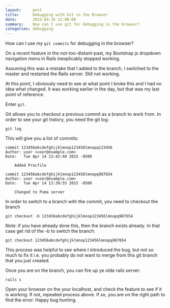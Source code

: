 ```yaml
---
layout:     post
title:      Debugging with Git in the Browser
date:       2015-04-16 12:00:00
summary:    How can I use git for debugging in the browser?
categories: debugging
---
```


How can I use my `git commits` for debugging in the browser?

On a recent feature in the not-too-distant-past, my Bootstrap js dropdown navigation menu in Rails
inexplicably stopped working.

Assuming this was a mistake that I added to the branch, I switched to the master and restarted
the Rails server. Still not working.

At this point, I obviously need to see at what point I broke this and I had no idea what changed.
It was working earlier in the day, but that was my last point of reference. 

Enter `git`.

Git allows you to checkout a previous commit as a branch to work from. In order to see your git history, you 
need the git log:

    git log

This will give you a list of commits:

    commit 123456abcdefghijklmnop123456lmnopq123456
    Author: user <user@example.com>
    Date:   Tue Apr 14 13:42:40 2015 -0500

        Added Procfile

    commit 123456abcdefghijklmnop123456lmnopq987654
    Author: user <user@example.com>
    Date:   Tue Apr 14 13:39:55 2015 -0500

        Changed to Puma server

In order to switch to a branch with the commit, you need to checkout the branch

    git checkout -b 123456abcdefghijklmnop123456lmnopq987654

Note: if you have already done this, then the branch exists already. In that case get rid of the -b
to switch the branch:

    git checkout 123456abcdefghijklmnop123456lmnopq987654

This process was helpful to see where I introduced the bug, but not so much to fix it i.e. you
probably do not want to merge from this git branch that you just created.

Once you are on the branch, you can fire up ye olde rails server:

    rails s

Open your browser on the your localhost, and check the feature to see if it is working.
If not, repeated process above. If so, you are on the right path to find the error. Happy bug hunting.














